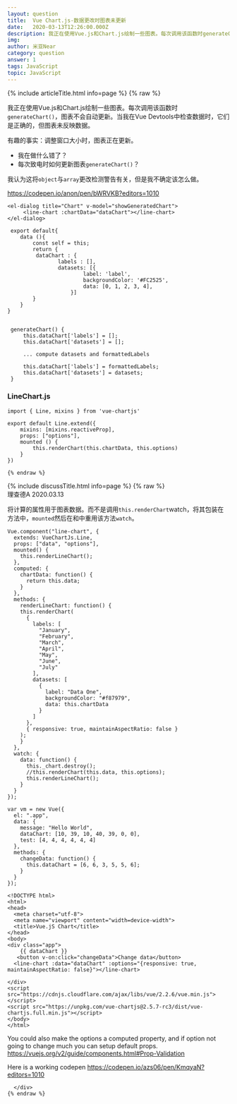 ```yaml
---
layout: question
title:  Vue Chart.js-数据更改时图表未更新
date:   2020-03-13T12:26:00.000Z
description: 我正在使用Vue.js和Chart.js绘制一些图表。每次调用该函数时generateChart()，图表不会自动更新。当我在Vue Devtools中检...
img: 
author: 米亚Near
category: question
answer: 1
tags: JavaScript
topic: JavaScript
---
```

<div class="article-root">
  <div class="article">
    {% include articleTitle.html info=page %}
    {% raw %}
    <div class="article-content"><p><font style="vertical-align: inherit;"><font style="vertical-align: inherit;">我正在使用Vue.js和Chart.js绘制一些图表。</font><font style="vertical-align: inherit;">每次调用该函数时</font></font><code>generateChart()</code><font style="vertical-align: inherit;"><font style="vertical-align: inherit;">，图表不会自动更新。</font><font style="vertical-align: inherit;">当我在Vue Devtools中检查数据时，它们是正确的，但图表未反映数据。</font></font></p>

<p><font style="vertical-align: inherit;"><font style="vertical-align: inherit;">有趣的事实：调整窗口大小时，图表正在更新。</font></font></p>

<ul>
<li><font style="vertical-align: inherit;"><font style="vertical-align: inherit;">我在做什么错了？ </font></font></li>
<li><font style="vertical-align: inherit;"><font style="vertical-align: inherit;">每次致电时如何更新图表</font></font><code>generateChart()</code><font style="vertical-align: inherit;"><font style="vertical-align: inherit;">？</font></font></li>
</ul>

<p><font style="vertical-align: inherit;"><font style="vertical-align: inherit;">我认为这将</font></font><code>object</code><font style="vertical-align: inherit;"><font style="vertical-align: inherit;">与</font></font><code>array</code><font style="vertical-align: inherit;"><font style="vertical-align: inherit;">更改检测警告有关，但是我不确定该怎么做。</font></font></p>

<p><a href="https://codepen.io/anon/pen/bWRVKB?editors=1010" rel="nofollow noreferrer"><font style="vertical-align: inherit;"><font style="vertical-align: inherit;">https://codepen.io/anon/pen/bWRVKB?editors=1010</font></font></a></p>

<pre><code>&lt;el-dialog title="Chart" v-model="showGeneratedChart"&gt;<font></font>
     &lt;line-chart :chartData="dataChart"&gt;&lt;/line-chart&gt;<font></font>
&lt;/el-dialog&gt;<font></font>
<font></font>
 export default{<font></font>
    data (){<font></font>
        const self = this;<font></font>
        return {<font></font>
         dataChart : {<font></font>
                labels : [],<font></font>
                datasets: [{<font></font>
                        label: 'label',<font></font>
                        backgroundColor: '#FC2525',<font></font>
                        data: [0, 1, 2, 3, 4],<font></font>
                    }]<font></font>
        }<font></font>
    }<font></font>
}<font></font>
<font></font>
<font></font>
 generateChart() { <font></font>
     this.dataChart['labels'] = [];<font></font>
     this.dataChart['datasets'] = [];<font></font>
<font></font>
     ... compute datasets and formattedLabels<font></font>
<font></font>
     this.dataChart['labels'] = formattedLabels;<font></font>
     this.dataChart['datasets'] = datasets;<font></font>
 }<font></font>
</code></pre>

<h3><font style="vertical-align: inherit;"><font style="vertical-align: inherit;">LineChart.js</font></font></h3>

<pre><code>import { Line, mixins } from 'vue-chartjs'<font></font>
<font></font>
export default Line.extend({<font></font>
    mixins: [mixins.reactiveProp],<font></font>
    props: ["options"],<font></font>
    mounted () {<font></font>
        this.renderChart(this.chartData, this.options)<font></font>
    }<font></font>
})<font></font>
</code></pre></div>
    {% endraw %}
  </div>

  <div class="discuss-wrapper">
    {% include discussTitle.html info=page %}
    {% raw %}
    <div class="discuss-item">
        <div class="discuss-parent">
          <div class="discuss-meta">
            <span class="discuss-user">理查德A</span>
            <span class="discuss-time">2020.03.13</span>
          </div>
          <div class="discuss-comment"><p><font style="vertical-align: inherit;"><font style="vertical-align: inherit;">将计算的属性用于图表数据。</font><font style="vertical-align: inherit;">而不是调用</font></font><code>this.renderChart</code><font style="vertical-align: inherit;"><font style="vertical-align: inherit;">watch，将其包装在方法中，</font></font><code>mounted</code><font style="vertical-align: inherit;"><font style="vertical-align: inherit;">然后在</font><font style="vertical-align: inherit;">和中重用该方法</font></font><code>watch</code><font style="vertical-align: inherit;"><font style="vertical-align: inherit;">。</font></font></p>

<p></p><div class="snippet" data-lang="js" data-hide="false" data-console="true" data-babel="false">
<div class="snippet-code">
<pre class="snippet-code-js lang-js prettyprint-override"><code>Vue.component("line-chart", {<font></font>
  extends: VueChartJs.Line,<font></font>
  props: ["data", "options"],<font></font>
  mounted() {<font></font>
    this.renderLineChart();<font></font>
  },<font></font>
  computed: {<font></font>
    chartData: function() {<font></font>
      return this.data;<font></font>
    }<font></font>
  },<font></font>
  methods: {<font></font>
    renderLineChart: function() {<font></font>
    this.renderChart(<font></font>
      {<font></font>
        labels: [<font></font>
          "January",<font></font>
          "February",<font></font>
          "March",<font></font>
          "April",<font></font>
          "May",<font></font>
          "June",<font></font>
          "July"<font></font>
        ],<font></font>
        datasets: [<font></font>
          {<font></font>
            label: "Data One",<font></font>
            backgroundColor: "#f87979",<font></font>
            data: this.chartData<font></font>
          }<font></font>
        ]<font></font>
      },<font></font>
      { responsive: true, maintainAspectRatio: false }<font></font>
    );      <font></font>
    }<font></font>
  },<font></font>
  watch: {<font></font>
    data: function() {<font></font>
      this._chart.destroy();<font></font>
      //this.renderChart(this.data, this.options);<font></font>
      this.renderLineChart();<font></font>
    }<font></font>
  }<font></font>
});<font></font>
<font></font>
var vm = new Vue({<font></font>
  el: ".app",<font></font>
  data: {<font></font>
    message: "Hello World",<font></font>
    dataChart: [10, 39, 10, 40, 39, 0, 0],<font></font>
    test: [4, 4, 4, 4, 4, 4]<font></font>
  },<font></font>
  methods: {<font></font>
    changeData: function() {<font></font>
      this.dataChart = [6, 6, 3, 5, 5, 6];<font></font>
    }<font></font>
  }<font></font>
});</code></pre>
<pre class="snippet-code-html lang-html prettyprint-override"><code>&lt;!DOCTYPE html&gt;<font></font>
&lt;html&gt;<font></font>
&lt;head&gt;<font></font>
  &lt;meta charset="utf-8"&gt;<font></font>
  &lt;meta name="viewport" content="width=device-width"&gt;<font></font>
  &lt;title&gt;Vue.jS Chart&lt;/title&gt;<font></font>
&lt;/head&gt;<font></font>
&lt;body&gt;<font></font>
&lt;div class="app"&gt;<font></font>
    {{ dataChart }}<font></font>
   &lt;button v-on:click="changeData"&gt;Change data&lt;/button&gt;<font></font>
  &lt;line-chart :data="dataChart" :options="{responsive: true, maintainAspectRatio: false}"&gt;&lt;/line-chart&gt;<font></font>
 <font></font>
&lt;/div&gt;<font></font>
&lt;script src="https://cdnjs.cloudflare.com/ajax/libs/vue/2.2.6/vue.min.js"&gt;&lt;/script&gt;<font></font>
&lt;script src="https://unpkg.com/vue-chartjs@2.5.7-rc3/dist/vue-chartjs.full.min.js"&gt;&lt;/script&gt;<font></font>
&lt;/body&gt;<font></font>
&lt;/html&gt;</code></pre>
</div>
</div>
<p></p>

<p>You could also make the options a computed property, and if option not going to change much you can setup default props. <a href="https://vuejs.org/v2/guide/components.html#Prop-Validation" rel="noreferrer">https://vuejs.org/v2/guide/components.html#Prop-Validation</a></p>

<p>Here is a working codepen <a href="https://codepen.io/azs06/pen/KmqyaN?editors=1010" rel="noreferrer">https://codepen.io/azs06/pen/KmqyaN?editors=1010</a></p></div>
        </div>
        
      </div>
    {% endraw %}
  </div>
<div>
